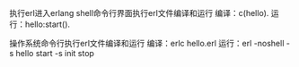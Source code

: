 执行erl进入erlang shell命令行界面执行erl文件编译和运行
编译：c(hello).
运行：hello:start().

操作系统命令行执行erl文件编译和运行
编译：erlc hello.erl
运行：erl -noshell -s hello start -s init stop